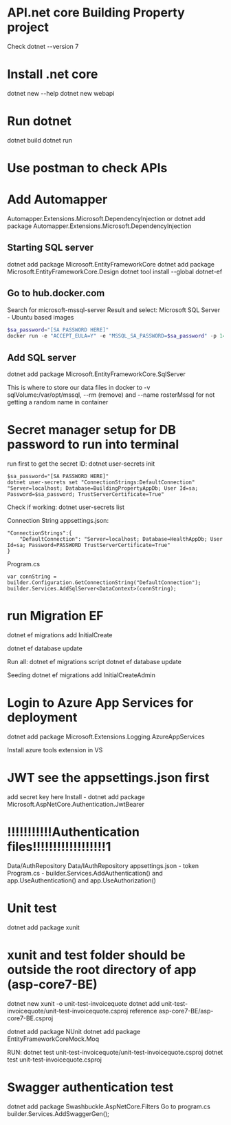 # API.net core Building Property project

Check dotnet --version 7

# Install .net core

dotnet new --help
dotnet new webapi


# Run dotnet 

dotnet build
dotnet run

# Use postman to check APIs

# Add Automapper

Automapper.Extensions.Microsoft.DependencyInjection
or dotnet add package Automapper.Extensions.Microsoft.DependencyInjection

## Starting SQL server

dotnet add package Microsoft.EntityFrameworkCore
dotnet add package Microsoft.EntityFrameworkCore.Design
dotnet tool install --global dotnet-ef

## Go to hub.docker.com 
Search for microsoft-mssql-server
Result and select: Microsoft SQL Server - Ubuntu based images

``` Powershell run the $sa_password as well
$sa_password="[SA PASSWORD HERE]"
docker run -e "ACCEPT_EULA=Y" -e "MSSQL_SA_PASSWORD=$sa_password" -p 1433:1433 -v sqlvolumes:/var/opt/mssql -d --rm --name mssql mcr.microsoft.com/mssql/server:2022-latest
```

## Add SQL server
dotnet add package Microsoft.EntityFrameworkCore.SqlServer

This is where to store our data files in docker to -v sqlVolume:/var/opt/mssql, --rm (remove) and 
--name rosterMssql for not getting a random name in container

# Secret manager setup for DB password to run into terminal
run first to get the secret ID:
dotnet user-secrets init 

``` run this
$sa_password="[SA PASSWORD HERE]"
dotnet user-secrets set "ConnectionStrings:DefaultConnection" "Server=localhost; Database=BuildingPropertyAppDb; User Id=sa; Password=$sa_password; TrustServerCertificate=True"
```
Check if working:
dotnet user-secrets list


Connection String appsettings.json:
``` 
"ConnectionStrings":{
    "DefaultConnection": "Server=localhost; Database=HealthAppDb; User Id=sa; Password=PASSWORD TrustServerCertificate=True"
}
``` 

Program.cs
``` 
var connString = builder.Configuration.GetConnectionString("DefaultConnection");
builder.Services.AddSqlServer<DataContext>(connString);
``` 

# run Migration EF
dotnet ef migrations add InitialCreate

dotnet ef database update

Run all:
dotnet ef migrations script
dotnet ef database update

Seeding
dotnet ef migrations add InitialCreateAdmin

# Login to Azure App Services for deployment

dotnet add package Microsoft.Extensions.Logging.AzureAppServices

Install azure tools extension in VS

# JWT see the appsettings.json first
add secret key here 
Install - dotnet add package Microsoft.AspNetCore.Authentication.JwtBearer

# !!!!!!!!!!!Authentication files!!!!!!!!!!!!!!!!!!1
Data/AuthRepository
Data/IAuthRepository
appsettings.json - token
Program.cs - builder.Services.AddAuthentication() and app.UseAuthentication() and app.UseAuthorization()


# Unit test
dotnet add package xunit
# xunit  and test folder should be outside the root directory of app (asp-core7-BE)
dotnet new xunit -o unit-test-invoicequote
dotnet add unit-test-invoicequote/unit-test-invoicequote.csproj reference asp-core7-BE/asp-core7-BE.csproj

dotnet add package NUnit
dotnet add package EntityFrameworkCoreMock.Moq

RUN:
dotnet test unit-test-invoicequote/unit-test-invoicequote.csproj
dotnet test unit-test-invoicequote.csproj

# Swagger authentication test
dotnet add package Swashbuckle.AspNetCore.Filters
Go to program.cs builder.Services.AddSwaggerGen();